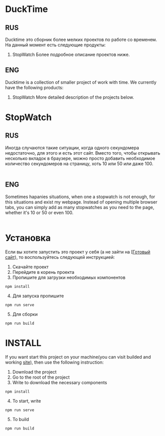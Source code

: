 # DuckTime
## RUS
Ducktime это сборник более мелких проектов по работе со временем.
На данный момент есть следующие продукты:
1. StopWatch
Более подробное описание проектов ниже.

## ENG
Ducktime is a collection of smaller project of work with time.
We currently have the following products:
1. StopWatch
More detailed description of the projects below.


# StopWatch
## RUS
Иногда случаются такие ситуации, когда одного секундомера недостаточно, для этого и есть этот сайт. Вместо того, чтобы открывать несколько вкладок в браузере, можно просто добавить необходимое количество секундомеров на страницу, хоть 10 или 50 или даже 100. <br><br>

## ENG
Sometimes hapanies situations, when one a stopwatch is not enough, for this situations  and exist my webpage. Instead of opening multiple browser tabs, you can simply add as many stopwatches as you need to the page, whether it's 10 or 50 or even 100. <br><br>

# Установка
Если вы хотите запустить это проект у себя (а не зайти на [[Готовый сайт](https://yureiretarded.github.io/ducktime/)), то воспользуйтесь следующей инструкцией:<br>
1. Скачайте проект
2. Перейдите в корень проекта
3. Пропишите для загрузки необходимых компонентов
```
npm install
```
4. Для запуска пропишите
```
npm run serve
```
5. Для сборки
```
npm run build
```



# INSTALL
If you want start this project on your machine(you can visit builded and working [site](https://yureiretarded.github.io/ducktime/)), then use the following instruction:<br>
1. Download the project
2. Go to the root of the project
3. Write to download the necessary components
```
npm install
```
4. To start, write
```
npm run serve
```
5. To build
```
npm run build
```